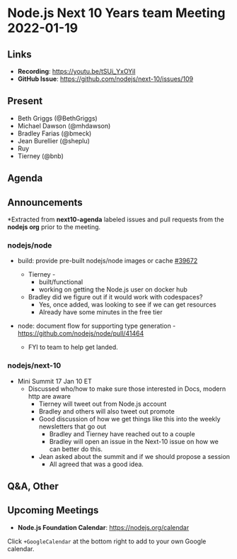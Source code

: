 # Node.js  Next 10 Years team Meeting 2022-01-19

## Links

* **Recording**:  <https://youtu.be/tSUi_YxOYiI>
* **GitHub Issue**: <https://github.com/nodejs/next-10/issues/109>

## Present

* Beth Griggs (@BethGriggs)
* Michael Dawson (@mhdawson)
* Bradley Farias (@bmeck)
* Jean Burellier (@sheplu)
* Ruy
* Tierney (@bnb)

## Agenda

## Announcements

*Extracted from **next10-agenda** labeled issues and pull requests from the **nodejs org** prior to the meeting.

### nodejs/node

* build: provide pre-built nodejs/node images or cache  [#39672](https://github.com/nodejs/node/issues/39672)
  * Tierney -
    * built/functional
    * working on getting the Node.js user on docker hub
  * Bradley did we figure out if it would work with codespaces?
    * Yes, once added, was looking to see if we can get resources
    * Already have some minutes in the free tier

* node: document flow for supporting type generation - <https://github.com/nodejs/node/pull/41464>
  * FYI to team to help get landed.

### nodejs/next-10

* Mini Summit 17 Jan 10 ET
  * Discussed who/how to make sure those interested in Docs, modern http are aware
    * Tierney will tweet out from Node.js account
    * Bradley and others will also tweet out promote
    * Good discussion of how we get things like this into the weekly newsletters that go out
      * Bradley and Tierney have reached out to a couple
      * Bradley will open an issue in the Next-10 issue on how we can better do this.
    * Jean asked about the summit and if we should propose a session
      * All agreed that was a good idea.

## Q&A, Other

## Upcoming Meetings

* **Node.js Foundation Calendar**: <https://nodejs.org/calendar>

Click `+GoogleCalendar` at the bottom right to add to your own Google calendar.
